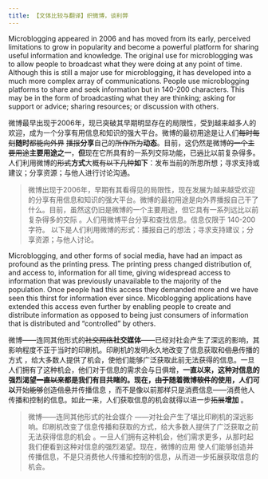 ```yaml
---
title: 【文体比较与翻译】织微博，谈利弊
---
```


Microblogging appeared in 2006 and has moved from its early, perceived limitations to grow in popularity and become a powerful platform for sharing useful information and knowledge. The original use for microblogging was to allow people to broadcast what they were doing at any point of time. Although this is still a major use for microblogging, it has developed into a much more complex array of communications. People use microblogging platforms to share and seek information but in 140-200 characters. This may be in the form of broadcasting what they are thinking; asking for support or advice; sharing resources; or discussion with others.

微博最早出现于2006年，现已突破其早期明显存在的局限性，受到越来越多人的欢迎，成为一个分享有用信息和知识的强大平台。微博的最初用途是让人们~~每时每刻~~**随时**~~都能向外界~~ ~~播报~~**分享**自己的~~所作所为~~**动态**。目前，这仍然是微博~~的一个主要用途~~**主要用途之一**，**但**现在它所具有的一系列交际功能，已~~远~~比以前复杂得多。人们利用微博的~~形式~~**方式**大概~~有以下几种~~**如下**：发布当前的所思所想；寻求支持或建议；分享资源；与他人进行讨论沟通。

> 微博出现于2006年，早期有其看得见的局限性，现在发展为越来越受欢迎的分享有用信息和知识的强大平台。微博的最初用途是向外界播报自己干了什么。目前，虽然这仍旧是微博的一个主要用途，但它具有一系列远比以前复杂得多的交际 。人们用微博平台分享和查找信息。信息仅限于 140-200 字符。 以下是人们利用微博的形式：播报自己的想法；寻求支持建议；分享资源；与他人讨论。

Microblogging, and other forms of social media, have had an impact as profound as the printing press. The printing press changed distribution of, and access to, information for all time, giving widespread access to information that was previously unavailable to the majority of the population. Once people had this access they demanded more and we have seen this thirst for information ever since. Micoblogging applications have extended this access even further by enabling people to create and distribute information as opposed to being just consumers of information that is distributed and “controlled” by others.

微博——连同其他形式的~~社交网络~~**社交媒体**——已经对社会产生了深远的影响，其影响程度不亚于当时的印刷机。印刷机的发明永久地改变了信息获取和~~信息~~传播的方式 ，给大多数人提供了机会，使他们能够广泛获取此前无法获得的信息。一旦人们拥有了这种机会，他们对于信息的需求会与日俱增，**一直以来，**这种对信息的强烈渴望~~一直以来~~都是我们有目共睹的。现在，~~由于~~**随着**微博~~软件~~的使用，人们**可以**开始~~能够~~创造~~信息~~并传播信息 ，而不是像以前那样只是消费信息——消费他人传播和控制的信息。如此一来，人们获取信息的机会就得以进一步~~拓展~~**增加** 。

> 微博——连同其他形式的社会媒介 ——对社会产生了堪比印刷机的深远影响。印刷机改变了信息传播和获取的方式，给大多数人提供了广泛获取之前无法获得信息的机会 。一旦人们拥有这种机会，他们需求更多，从那时起我们便看到这种对信息的强烈渴望。现在，微博的应用 使人们能够创造并传播信息，不是只消费他人传播和控制的信息，从而进一步拓展获取信息的机会。